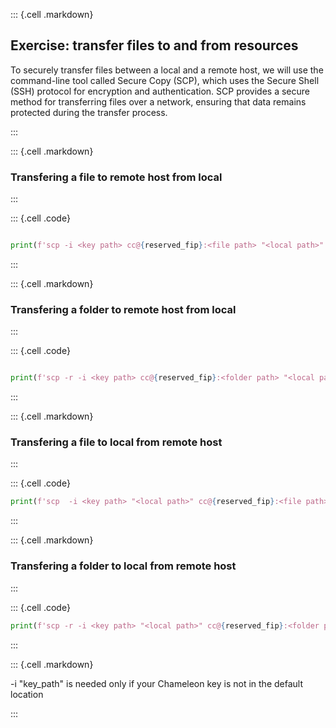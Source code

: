 
::: {.cell .markdown}
## Exercise: transfer files to and from resources

To securely transfer files between a local and a remote host, we will use the command-line tool called Secure Copy (SCP), which uses the Secure Shell (SSH) protocol for encryption and authentication. SCP provides a secure method for transferring files over a network, ensuring that data remains protected during the transfer process.

:::

::: {.cell .markdown}
### Transfering a file to remote host from local


:::

::: {.cell .code}
```python

print(f'scp -i <key path> cc@{reserved_fip}:<file path> "<local path>"')

```
:::

::: {.cell .markdown}
### Transfering a folder to remote host from local


:::

::: {.cell .code}
```python

print(f'scp -r -i <key path> cc@{reserved_fip}:<folder path> "<local path>"')

```
:::

::: {.cell .markdown}
### Transfering a file to local from remote host


:::

::: {.cell .code}
```python
print(f'scp  -i <key path> "<local path>" cc@{reserved_fip}:<file path> ')

```
:::

::: {.cell .markdown}
### Transfering a folder to local from remote host


:::

::: {.cell .code}
```python
print(f'scp -r -i <key path> "<local path>" cc@{reserved_fip}:<folder path> ')
```
:::

::: {.cell .markdown}

-i "key_path" is needed only if your Chameleon key is not in the default location

:::


